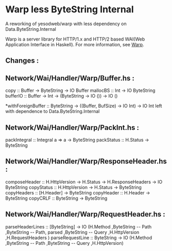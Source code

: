 # Warp less ByteString Internal

A reworking of yesodweb/warp with less dependency on Data.ByteString.Internal

Warp is a server library for HTTP/1.x and HTTP/2 based WAI(Web Application Interface in Haskell). For more information, see [Warp](http://www.aosabook.org/en/posa/warp.html).

Changes :
--------------

Network/Wai/Handler/Warp/Buffer.hs :
-------------------------------------

copy :: Buffer -> ByteString -> IO Buffer
mallocBS :: Int -> IO ByteString
bufferIO :: Buffer -> Int -> (ByteString -> IO ()) -> IO ()

*withForeignBuffer :: ByteString -> ((Buffer, BufSize) -> IO Int) -> IO Int
 left with dependence to Data.ByteString.Internal

Network/Wai/Handler/Warp/PackInt.hs :
-------------------------------------

packIntegral :: Integral a => a -> ByteString
packStatus :: H.Status -> ByteString

Network/Wai/Handler/Warp/ResponseHeader.hs :
--------------------------------------------

composeHeader :: H.HttpVersion -> H.Status -> H.ResponseHeaders -> IO ByteString
copyStatus :: H.HttpVersion -> H.Status -> ByteString
copyHeaders :: [H.Header] -> ByteString
copyHeader :: H.Header -> ByteString
copyCRLF :: ByteString -> ByteString

Network/Wai/Handler/Warp/RequestHeader.hs :
-------------------------------------------

parseHeaderLines :: [ByteString]
                 -> IO (H.Method
                       ,ByteString  --  Path
                       ,ByteString  --  Path, parsed
                       ,ByteString  --  Query
                       ,H.HttpVersion
                       ,H.RequestHeaders
                       )
parseRequestLine :: ByteString
                  -> IO (H.Method
                        ,ByteString -- Path
                        ,ByteString -- Query
                        ,H.HttpVersion)
